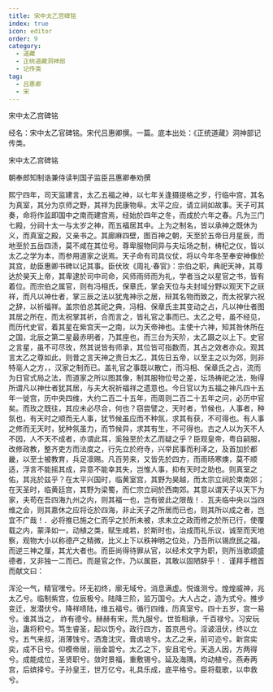 ```yaml
---
title: 宋中太乙宫碑铭
index: true
icon: editor
order: 9
category:
  - 道藏
  - 正统道藏洞神部
  - 记传类
tag:
  - 吕惠卿
  - 宋
---
```


宋中太乙宫碑铭  

经名：宋中太乙官碑铭。宋代吕惠卿撰。一篇。底本出处：《正统道藏》洞神部记传类。  

宋中太乙宫碑铭  

朝奉郎知制诰兼侍读判国子监臣吕惠卿奉劝撰  

熙宁四年，司天监建言，太乙五福之神，以七年关逢摄提格之岁，行临中宫，其名为真室，其分为京师之野，其祥为民康物阜。太平之应，请立祠如故事。天子可其奏，命将作监即国中之南而建宫焉，经始於四年之冬，而成於六年之春。凡为三门七殿，分祠十太一与太岁之神，而五福居其中。上为之制名，皆以承神之既休为义，而真室之殿，又亲书之。其廊麻四壁，图百神之朝，天至於五帝日月星辰，而地至於五岳四渍，莫不咸在其位号。尊卑服物同异与夫坛场之制，梼杞之仪，皆以太乙之学为本，而参用道家之说焉。天子命有司具仪仗，将以今年冬至奉安神像於其宫，劫臣惠卿书碑以记其事。臣伏玫《周礼·春官》：宗伯之职，典祀天神，其尊达於昊天上帝，其卑逮於司中司命，风师雨师而为礼，学者当之以星官之书，皆有着位。而宗伯之属官，则有冯相氏，保章氏，掌会天位与夫封域分野以观天下之祆祥，而凡以神仕者，掌三辰之法以犹鬼神示之居，辩其名物而致之，而太祝掌六祝之辞，以祈福祥。盖宗伯总其祀之典，冯相、保章氏主其变动之占，凡以神仕者图其居之所在，而太祝掌其祈，合而言之，皆礼官之事而已。太乙之号，虽不经见，而历代史官，着其星在紫宫天一之南，以为天帝神也。主使十六神，知其咎休所在之国，北辰之第二星最赤明者，乃其座也，而三台为天阶，太乙蹑之以上下。史官之言星，虽不可尽玫，然其说皆有师承，其位皆可指数而，其占之效者亦众。观其言太乙之尊如此，则昔之言天神之贵日太乙，其佐日五帝，以至主之以为郊，则非特亳人之方，，汉家之制而已。盖礼官之事既以散亡，而冯相、保章氏之占，流而为日官式局之法，而道家之所以图其像，制其服物位号之差，坛场祷祀之法，殆得所谓凡以神仕者犹其居，与夫大祝祈福祥之遗意也。今日官以为五福之神凡四十五年一徙宫，历中央四维，大约二百二十五年，而周则二百二十五年之问，必历中官矣。而玫之既往，其应未必尽合，何也？窃尝譬之，天时者，节候也，人事者，种氛也，有天时之顺而无人事，犹节候虽应而不种氛，求其有获，不可得也。有人事之修而无天时，犹种氛虽力，而节候异，求其有生，不可得也。古之人以为天不人不因，人不天不成者，亦谓此耳，奚独至於太乙而疑之乎？臣观皇帝，粤自嗣服，改修政教，整齐吏方而法度之，行先立於府寺，兴举民事而利泽之，及首加於都畿，以至士被教育，兵足凛赐。凡百劳来，又皆先於四方，而雨旸寒燠，莫不顺适，浮言不能摇其成，异意不能幸其失，岂惟人事，抑有天时之助也。则真室之佑，其兆於兹乎？在太平兴国时，临黄室宫，其野为昊越，而太宗立祠於束南郊；在天圣时，临黄廷宫，其野为梁蜀，而仁宗立祠於西南郊。其意以谓天子以天下为家，夫苟在吾四海九州之内，则其福一也，岂有彼此之限哉！．瓦夫临中央以当四维之会，则其嘉休之应将讫於四海，非止天子之所居而已也，则其所以成之者，岂宜不广哉！．必将推已施之仁而孚之於所未被，求未立之政而修之於所已行，使覆载之内，蒙泽如一，动植之类，赋生咸若，於斯时也，治成而礼乐议，诚至而天地察，观物大小以称德产之精微，比义上下以秩神明之位处，乃吾所以锡庶民之福，而逆三神之厘，其尤大者也。而臣尚得待罪从官，以经术文字为职，则所当歌颂盛德者，又非独一二而已。而是官之作，乃以属臣，其敢以固陋辞乎！．谨拜手稽首而献文曰：  

浑沦一气，精官嘿兮。环无初终，廓无域兮。消息满虚。悦谁测兮。煌煌威神，兆太乙兮。临制紫宫，位辰极兮。陆降三阶，监万国兮。大人占之，造为式兮。推步变迁，发潜伏兮。降祥啧陆，维五福兮。循行四维，历真室兮。四十五岁，宫一易兮。谁其当之， 祚有德兮。赫赫有宋，荒九服兮。世哲相承，千百禄兮。习安玩治，蛊将积兮。笃生睿圣，起以饬兮。政行四方，首京邑兮。淫诐沮伏，终以立兮。五气来叔，消薄蚀兮。洒澹沈灾，膏卤培兮。太乙之来，前可迩兮。新宫奕奕，成不日兮。仰模帝居，丽金碧兮。太乙之下，安且宅兮。天造人因，方两得兮。成能成位，圣贤职兮。敛时景福，重敷锡兮。延及海隅，均动植兮。燕寿两宫，后嫔择兮。子孙皇王，世万亿兮。礼具乐成，底平格兮。臣将载歌，以申救兮。  
